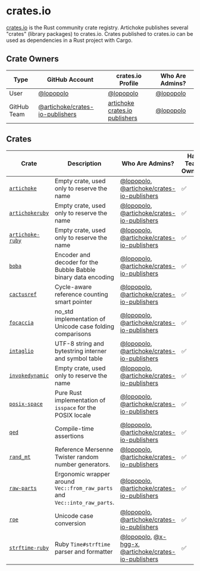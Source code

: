 # crates.io

[crates.io] is the Rust community crate registry. Artichoke publishes several
"crates" (library packages) to crates.io. Crates published to crates.io can be
used as dependencies in a Rust project with Cargo.

[crates.io]: https://crates.io/

## Crate Owners

| Type        | GitHub Account                    | crates.io Profile                | Who Are Admins? |
| ----------- | --------------------------------- | -------------------------------- | --------------- |
| User        | [@lopopolo]                       | [@lopopolo][crates.io-lopopolo]  | [@lopopolo]     |
| GitHub Team | [@artichoke/crates-io-publishers] | [artichoke crates.io publishers] | [@lopopolo]     |

[@lopopolo]: https://github.com/lopopolo
[crates.io-lopopolo]: https://crates.io/users/lopopolo
[@artichoke/crates-io-publishers]:
  https://github.com/orgs/artichoke/teams/crates-io-publishers
[artichoke crates.io publishers]:
  https://crates.io/teams/github:artichoke:crates-io-publishers

## Crates

| Crate              | Description                                                               | Who Are Admins?                                            | Has Team Owner? | Crate Reservation? |
| ------------------ | ------------------------------------------------------------------------- | ---------------------------------------------------------- | --------------- | ------------------ |
| [`artichoke`]      | Empty crate, used only to reserve the name                                | [@lopopolo], [@artichoke/crates-io-publishers]             | ✅              | ✅                 |
| [`artichokeruby`]  | Empty crate, used only to reserve the name                                | [@lopopolo], [@artichoke/crates-io-publishers]             | ✅              | ✅                 |
| [`artichoke-ruby`] | Empty crate, used only to reserve the name                                | [@lopopolo], [@artichoke/crates-io-publishers]             | ✅              | ✅                 |
| [`boba`]           | Encoder and decoder for the Bubble Babble binary data encoding            | [@lopopolo], [@artichoke/crates-io-publishers]             | ✅              |                    |
| [`cactusref`]      | Cycle-aware reference counting smart pointer                              | [@lopopolo], [@artichoke/crates-io-publishers]             | ✅              |                    |
| [`focaccia`]       | no_std implementation of Unicode case folding comparisons                 | [@lopopolo], [@artichoke/crates-io-publishers]             | ✅              |                    |
| [`intaglio`]       | UTF-8 string and bytestring interner and symbol table                     | [@lopopolo], [@artichoke/crates-io-publishers]             | ✅              |                    |
| [`invokedynamic`]  | Empty crate, used only to reserve the name                                | [@lopopolo], [@artichoke/crates-io-publishers]             | ✅              | ✅                 |
| [`posix-space`]    | Pure Rust implementation of `isspace` for the POSIX locale                | [@lopopolo], [@artichoke/crates-io-publishers]             | ✅              |                    |
| [`qed`]            | Compile-time assertions                                                   | [@lopopolo], [@artichoke/crates-io-publishers]             | ✅              |                    |
| [`rand_mt`]        | Reference Mersenne Twister random number generators.                      | [@lopopolo], [@artichoke/crates-io-publishers]             | ✅              |                    |
| [`raw-parts`]      | Ergonomic wrapper around `Vec::from_raw_parts` and `Vec::into_raw_parts`. | [@lopopolo], [@artichoke/crates-io-publishers]             | ✅              |                    |
| [`roe`]            | Unicode case conversion                                                   | [@lopopolo], [@artichoke/crates-io-publishers]             | ✅              |                    |
| [`strftime-ruby`]  | Ruby `Time#strftime` parser and formatter                                 | [@lopopolo], [@x-hgg-x], [@artichoke/crates-io-publishers] | ✅              |                    |

[`artichoke`]: https://crates.io/crates/artichoke
[`artichokeruby`]: https://crates.io/crates/artichokeruby
[`artichoke-ruby`]: https://crates.io/crates/artichoke-ruby
[`boba`]: https://crates.io/crates/boba
[`cactusref`]: https://crates.io/crates/cactusref
[`focaccia`]: https://crates.io/crates/focaccia
[`intaglio`]: https://crates.io/crates/intaglio
[`invokedynamic`]: https://crates.io/crates/invokedynamic
[`posix-space`]: https://crates.io/crates/posix-space
[`qed`]: https://crates.io/crates/qed
[`rand_mt`]: https://crates.io/crates/rand_mt
[`raw-parts`]: https://crates.io/crates/raw-parts
[`roe`]: https://crates.io/crates/roe
[`strftime-ruby`]: https://crates.io/crates/strftime-ruby
[@x-hgg-x]: https://github.com/x-hgg-x
